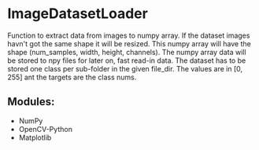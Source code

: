 # ImageDatasetLoader

Function to extract data from images to numpy array.
If the dataset images havn't got the same shape it will be resized.
This numpy array will have the shape (num_samples, width, height, channels).
The numpy array data will be stored to npy files for later on, fast read-in data.
The dataset has to be stored one class per sub-folder in the given file_dir.
The values are in [0, 255] ant the targets are the class nums.

## Modules:

  - NumPy
  - OpenCV-Python
  - Matplotlib